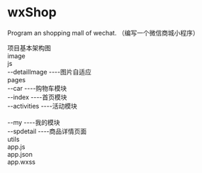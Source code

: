 ﻿# wxShop
Program an shopping mall of wechat.
（编写一个微信商城小程序）

项目基本架构图
<br/>image
<br/>js
<br/>--detailImage ----图片自适应
<br/>pages
<br/>  --car        ----购物车模块
<br/>  --index      ----首页模块
<br/>  --activities  ----活动模块       
<br/>  --my         ----我的模块
<br/>  --spdetail   ----商品详情页面
<br/>utils
<br/>app.js
<br/>app.json
<br/>app.wxss

